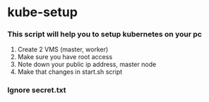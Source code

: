 # kube-setup

### This script will help you to setup kubernetes on your pc

1. Create 2 VMS (master, worker)
2. Make sure you have root access
3. Note down your public ip address, master node
4. Make that changes in start.sh script

### Ignore secret.txt
